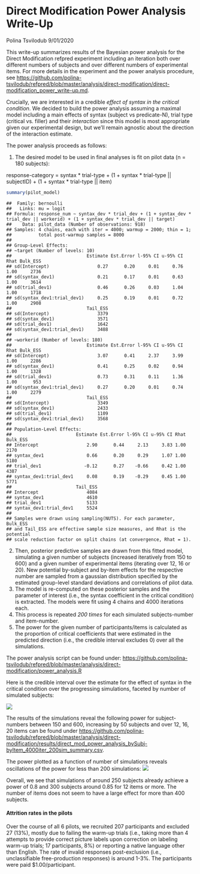 Direct Modification Power Analysis Write-Up
================
Polina Tsvilodub
9/01/2020

This write-up summarizes results of the Bayesian power analysis for the
Direct Modification refpred experiment including an iteration both over
different numbers of subjects and over different numbers of experimental
items. For more details in the experiment and the power analysis
procedure, see
<https://github.com/polina-tsvilodub/refpred/blob/master/analysis/direct-modification/direct-modification_power_write-up.md>.

Crucially, we are interested in a credible *effect of syntax in the
critical condition*. We decided to build the power analysis assuming a
maximal model including a main effects of syntax (subject vs
predicate-N), trial type (critical vs. filler) and their *interaction*
since this model is most appropriate given our experimental design, but
we’ll remain agnostic about the direction of the interaction estimate.

The power analysis proceeds as follows:

1.  The desired model to be used in final analyses is fit on pilot data
    (n = 180 subjects):

response-category = syntax \* trial-type + (1 + syntax \* trial-type ||
subjectID) + (1 + syntax \* trial-type || item)

``` r
summary(pilot_model)
```

    ##  Family: bernoulli 
    ##   Links: mu = logit 
    ## Formula: response_num ~ syntax_dev * trial_dev + (1 + syntax_dev * trial_dev || workerid) + (1 + syntax_dev * trial_dev || target) 
    ##    Data: pilot_data (Number of observations: 918) 
    ## Samples: 4 chains, each with iter = 4000; warmup = 2000; thin = 1;
    ##          total post-warmup samples = 8000
    ## 
    ## Group-Level Effects: 
    ## ~target (Number of levels: 10) 
    ##                            Estimate Est.Error l-95% CI u-95% CI Rhat Bulk_ESS
    ## sd(Intercept)                  0.27      0.20     0.01     0.76 1.00     2736
    ## sd(syntax_dev1)                0.21      0.17     0.01     0.63 1.00     3614
    ## sd(trial_dev1)                 0.46      0.26     0.03     1.04 1.00     1718
    ## sd(syntax_dev1:trial_dev1)     0.25      0.19     0.01     0.72 1.00     2908
    ##                            Tail_ESS
    ## sd(Intercept)                  3379
    ## sd(syntax_dev1)                3571
    ## sd(trial_dev1)                 1642
    ## sd(syntax_dev1:trial_dev1)     3488
    ## 
    ## ~workerid (Number of levels: 180) 
    ##                            Estimate Est.Error l-95% CI u-95% CI Rhat Bulk_ESS
    ## sd(Intercept)                  3.07      0.41     2.37     3.99 1.00     2286
    ## sd(syntax_dev1)                0.41      0.25     0.02     0.94 1.00     1328
    ## sd(trial_dev1)                 0.73      0.31     0.11     1.36 1.00      953
    ## sd(syntax_dev1:trial_dev1)     0.27      0.20     0.01     0.74 1.00     2279
    ##                            Tail_ESS
    ## sd(Intercept)                  3349
    ## sd(syntax_dev1)                2433
    ## sd(trial_dev1)                 1109
    ## sd(syntax_dev1:trial_dev1)     3568
    ## 
    ## Population-Level Effects: 
    ##                        Estimate Est.Error l-95% CI u-95% CI Rhat Bulk_ESS
    ## Intercept                  2.90      0.44     2.13     3.83 1.00     2170
    ## syntax_dev1                0.66      0.20     0.29     1.07 1.00     5180
    ## trial_dev1                -0.12      0.27    -0.66     0.42 1.00     4387
    ## syntax_dev1:trial_dev1     0.08      0.19    -0.29     0.45 1.00     5771
    ##                        Tail_ESS
    ## Intercept                  4084
    ## syntax_dev1                4610
    ## trial_dev1                 5133
    ## syntax_dev1:trial_dev1     5524
    ## 
    ## Samples were drawn using sampling(NUTS). For each parameter, Bulk_ESS
    ## and Tail_ESS are effective sample size measures, and Rhat is the potential
    ## scale reduction factor on split chains (at convergence, Rhat = 1).

2.  Then, posterior predictive samples are drawn from this fitted model,
    simulating a given number of subjects (increased iteratively from
    150 to 600) and a given number of experimental items (iterating over
    12, 16 or 20). New potential by-subject and by-item effects for the
    respective number are sampled from a gaussian distribution specified
    by the estimated group-level standard deviations and correlations of
    pilot data.
3.  The model is re-computed on these posterior samples and the
    parameter of interest (i.e., the syntax coefficient in the critical
    condition) is extracted. The models were fit using 4 chains and 4000
    iterations each.
4.  This process is repeated *200 times* for each simulated
    subjects-number and item-number.
5.  The power for the given number of participants/items is calculated
    as the proportion of critical coefficients that were estimated in
    the predicted direction (i.e., the credible interval excludes 0)
    over all the simulations.

The power analysis script can be found under:
<https://github.com/polina-tsvilodub/refpred/blob/master/analysis/direct-modification/power_analysis.R>

Here is the credible interval over the estimate for the effect of syntax
in the critical condition over the progressing simulations, faceted by
number of simulated subjects:

![](direct-modification_power_bySubj-byItem_write-up_files/figure-gfm/unnamed-chunk-3-1.png)<!-- -->

The results of the simulations reveal the following power for
subject-numbers between 150 and 600, increasing by 50 subjects and over
12, 16, 20 items can be found under
<https://github.com/polina-tsvilodub/refpred/blob/master/analysis/direct-modification/results/direct_mod_power_analysis_bySubj-byItem_4000iter_200sim_summary.csv>.

The power plotted as a function of number of simulations reveals
oscillations of the power for less than 200 simulations:
![](direct-modification_power_bySubj-byItem_write-up_files/figure-gfm/unnamed-chunk-4-1.png)<!-- -->

Overall, we see that simulations of around 250 subjects already achieve
a power of 0.8 and 300 subjects around 0.85 for 12 items or more. The
number of items does not seem to have a large effect for more than 400
subjects.

#### Attrition rates in the pilots

Over the course of all 6 pilots, we recruited 207 participants and
excluded 27 (13%), mostly due to failing the warm-up trials (i.e.,
taking more than 4 attempts to provide correct picture labels upon
correction on labeling warm-up trials; 17 participants, 8%) or reporting
a native language other than English. The rate of invalid responses
post-exclusion (i.e., unclassifiable free-production responses) is
around 1-3%. The participants were paid $1.00/participant.
